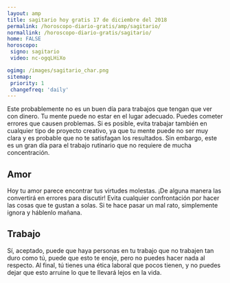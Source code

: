 ```yaml
---
layout: amp
title: sagitario hoy gratis 17 de diciembre del 2018 
permalink: /horoscopo-diario-gratis/amp/sagitario/
normallink: /horoscopo-diario-gratis/sagitario/
home: FALSE
horoscopo:
 signo: sagitario
 video: nc-ogqLHiXo

ogimg: /images/sagitario_char.png
sitemap:
 priority: 1
 changefreq: 'daily'
---
```



Este probablemente no es un buen día para trabajos que tengan que ver con dinero. Tu mente puede no estar en el lugar adecuado. Puedes cometer errores que causen problemas. Si es posible, evita trabajar también en cualquier tipo de proyecto creativo, ya que tu mente puede no ser muy clara y es probable que no te satisfagan los resultados. Sin embargo, este es un gran día para el trabajo rutinario que no requiere de mucha concentración.

## Amor

Hoy tu amor parece encontrar tus virtudes molestas. ¡De alguna manera las convertirá en errores para discutir!  Evita cualquier confrontación por hacer las cosas que te gustan a solas. Si te hace pasar un mal rato, simplemente ignora y háblenlo mañana.

## Trabajo

Sí, aceptado, puede que haya personas en tu trabajo que no trabajen tan duro como tú, puede que esto te enoje, pero no puedes hacer nada al respecto. Al final, tú tienes una ética laboral que pocos tienen, y no puedes dejar que esto arruine lo que te llevará lejos en la vida.